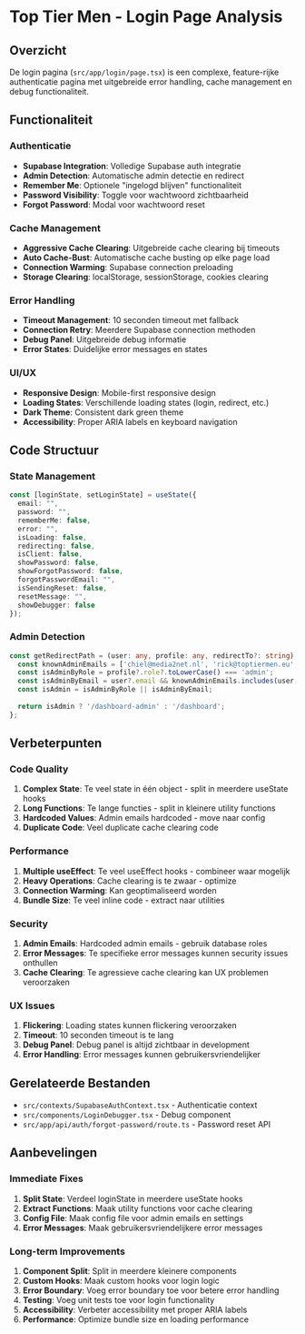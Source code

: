 # Top Tier Men - Login Page Analysis

## Overzicht
De login pagina (`src/app/login/page.tsx`) is een complexe, feature-rijke authenticatie pagina met uitgebreide error handling, cache management en debug functionaliteit.

## Functionaliteit

### Authenticatie
- **Supabase Integration**: Volledige Supabase auth integratie
- **Admin Detection**: Automatische admin detectie en redirect
- **Remember Me**: Optionele "ingelogd blijven" functionaliteit
- **Password Visibility**: Toggle voor wachtwoord zichtbaarheid
- **Forgot Password**: Modal voor wachtwoord reset

### Cache Management
- **Aggressive Cache Clearing**: Uitgebreide cache clearing bij timeouts
- **Auto Cache-Bust**: Automatische cache busting op elke page load
- **Connection Warming**: Supabase connection preloading
- **Storage Clearing**: localStorage, sessionStorage, cookies clearing

### Error Handling
- **Timeout Management**: 10 seconden timeout met fallback
- **Connection Retry**: Meerdere Supabase connection methoden
- **Debug Panel**: Uitgebreide debug informatie
- **Error States**: Duidelijke error messages en states

### UI/UX
- **Responsive Design**: Mobile-first responsive design
- **Loading States**: Verschillende loading states (login, redirect, etc.)
- **Dark Theme**: Consistent dark green theme
- **Accessibility**: Proper ARIA labels en keyboard navigation

## Code Structuur

### State Management
```typescript
const [loginState, setLoginState] = useState({
  email: "",
  password: "",
  rememberMe: false,
  error: "",
  isLoading: false,
  redirecting: false,
  isClient: false,
  showPassword: false,
  showForgotPassword: false,
  forgotPasswordEmail: "",
  isSendingReset: false,
  resetMessage: "",
  showDebugger: false
});
```

### Admin Detection
```typescript
const getRedirectPath = (user: any, profile: any, redirectTo?: string) => {
  const knownAdminEmails = ['chiel@media2net.nl', 'rick@toptiermen.eu', 'admin@toptiermen.com'];
  const isAdminByRole = profile?.role?.toLowerCase() === 'admin';
  const isAdminByEmail = user?.email && knownAdminEmails.includes(user.email);
  const isAdmin = isAdminByRole || isAdminByEmail;
  
  return isAdmin ? '/dashboard-admin' : '/dashboard';
};
```

## Verbeterpunten

### Code Quality
1. **Complex State**: Te veel state in één object - split in meerdere useState hooks
2. **Long Functions**: Te lange functies - split in kleinere utility functions
3. **Hardcoded Values**: Admin emails hardcoded - move naar config
4. **Duplicate Code**: Veel duplicate cache clearing code

### Performance
1. **Multiple useEffect**: Te veel useEffect hooks - combineer waar mogelijk
2. **Heavy Operations**: Cache clearing is te zwaar - optimize
3. **Connection Warming**: Kan geoptimaliseerd worden
4. **Bundle Size**: Te veel inline code - extract naar utilities

### Security
1. **Admin Emails**: Hardcoded admin emails - gebruik database roles
2. **Error Messages**: Te specifieke error messages kunnen security issues onthullen
3. **Cache Clearing**: Te agressieve cache clearing kan UX problemen veroorzaken

### UX Issues
1. **Flickering**: Loading states kunnen flickering veroorzaken
2. **Timeout**: 10 seconden timeout is te lang
3. **Debug Panel**: Debug panel is altijd zichtbaar in development
4. **Error Handling**: Error messages kunnen gebruikersvriendelijker

## Gerelateerde Bestanden
- `src/contexts/SupabaseAuthContext.tsx` - Authenticatie context
- `src/components/LoginDebugger.tsx` - Debug component
- `src/app/api/auth/forgot-password/route.ts` - Password reset API

## Aanbevelingen

### Immediate Fixes
1. **Split State**: Verdeel loginState in meerdere useState hooks
2. **Extract Functions**: Maak utility functions voor cache clearing
3. **Config File**: Maak config file voor admin emails en settings
4. **Error Messages**: Maak gebruikersvriendelijkere error messages

### Long-term Improvements
1. **Component Split**: Split in meerdere kleinere components
2. **Custom Hooks**: Maak custom hooks voor login logic
3. **Error Boundary**: Voeg error boundary toe voor betere error handling
4. **Testing**: Voeg unit tests toe voor login functionality
5. **Accessibility**: Verbeter accessibility met proper ARIA labels
6. **Performance**: Optimize bundle size en loading performance
